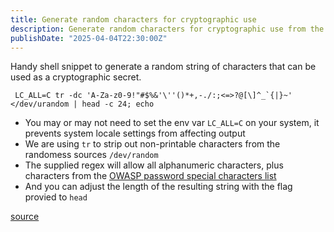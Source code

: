 ```yaml
---
title: Generate random characters for cryptographic use
description: Generate random characters for cryptographic use from the command line
publishDate: "2025-04-04T22:30:00Z"
---
```


Handy shell snippet to generate a random string of characters that can be used as a cryptographic secret.
```shell
 LC_ALL=C tr -dc 'A-Za-z0-9!"#$%&'\''()*+,-./:;<=>?@[\]^_`{|}~' </dev/urandom | head -c 24; echo
```
- You may or may not need to set the env var `LC_ALL=C` on your system, it prevents system locale settings from affecting output
- We are using `tr` to strip out non-printable characters from the randomess sources `/dev/random`
- The supplied regex will allow all alphanumeric characters, plus characters from the [OWASP password special characters list](https://owasp.org/www-community/password-special-characters)
- And you can adjust the length of the resulting string with the flag provied to `head`

[source](https://unix.stackexchange.com/questions/230673/how-to-generate-a-random-string)

